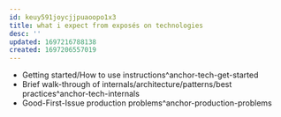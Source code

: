 ```yaml
---
id: keuy591joycjjpuaoopo1x3
title: what i expect from exposés on technologies
desc: ''
updated: 1697216788138
created: 1697206557019
---
```


- Getting started/How to use instructions^anchor-tech-get-started
- Brief walk-through of internals/architecture/patterns/best practices^anchor-tech-internals
- Good-First-Issue production problems^anchor-production-problems
